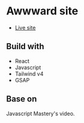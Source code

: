 # Awwward site

- [Live site](https://awwward-site-jet.vercel.app/)

## Build with

- React
- Javascript
- Tailwind v4
- GSAP

## Base on

Javascript Mastery's video.

